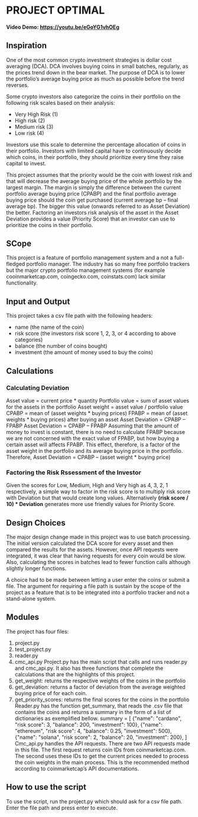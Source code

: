 # PROJECT OPTIMAL
#### Video Demo: <https://youtu.be/eGoYG1vhOEg>

## Inspiration
One of the most common crypto investment strategies is dollar cost averaging (DCA).
DCA involves buying coins in small batches, regularly, as the prices trend down in the bear market.
The purpose of DCA is to lower the portfolio’s average buying price as much as possible before the trend reverses.

Some crypto investors also categorize the coins in their portfolio on the following risk scales based on their analysis:
- Very High Risk (1)
- High risk (2)
- Medium risk (3)
- Low risk (4)

Investors use this scale to determine the percentage allocation of coins in their portfolio.
Investors with limited capital have to continuously decide which coins, in their portfolio, they should prioritize every time they raise capital to invest.

This project assumes that the priority would be the coin with lowest risk and that will decrease the average buying price of the whole portfolio by the largest margin.
The margin is simply the difference between the current portfolio average buying price (CPABP) and the final portfolio average buying price should the coin get purchased (current average bp – final average bp). The bigger this value (onwards referred to as Asset Deviation) the better.
Factoring an investors risk analysis of the asset in the Asset Deviation provides a value (Priority Score) that an investor can use to prioritize the coins in their portfolio.

## SCope
This project is a feature of portfolio management system and a not a full-fledged portfolio manager.
The industry has so many free portfolio trackers but the major crypto portfolio management systems (for example cooinmarketcap.com, coingecko.com, coinstats.com) lack similar functionality.

## Input and Output
This project takes a csv file path with the following headers:
- name (the name of the coin)
- risk score (the investors risk score 1, 2, 3, or 4 according to above categories)
- balance (the number of coins bought)
- investment (the amount of money used to buy the coins)

## Calculations
### Calculating Deviation
Asset value = current price * quantity
Portfolio value = sum of asset values for the assets in the portfolio
Asset weight = asset value / portfolio value
CPABP = mean of (asset weights * buying prices)
FPABP = mean of (asset weights * buying prices) after buying an asset
Asset Deviation = CPABP – FPABP
Asset Deviation = CPABP – FPABP
Assuming that the amount of money to invest is constant, there is no need to calculate FPABP because we are not concerned with the exact value of FPABP, but how buying a certain asset will affects FPABP.
This effect, therefore, is a factor of the asset weight in the portfolio and its average buying price in the portfolio.
Therefore, Asset Deviation = CPABP – (asset weight * buying price)

### Factoring the Risk Rssessment of the Investor
Given the scores for Low, Medium, High and Very high as 4, 3, 2, 1 respectively, a simple way to factor in the risk score is to multiply risk score with Deviation but that would create long values. Alternatively **(risk score / 10) * Deviation** generates more use friendly values for Priority Score.

## Design Choices
The major design change made in this project was to use batch processing. The initial version calculated the DCA score for every asset and then compared the results for the assets.
However, once API requests were integrated, it was clear that having requests for every coin would be slow.
Also, calculating the scores in batches lead to fewer function calls although slightly longer functions.

A choice had to be made between letting a user enter the coins or submit a file.
The argument for requiring a file path is sustain by the scope of the project as a feature that is to be integrated into a portfolio tracker and not a stand-alone system.

## Modules
The project has four files:
1.	project.py
2.	test_project.py
3.	reader.py
4.	cmc_api.py
Project.py has the main script that calls and runs reader.py and cmc_api.py. It also has three functions that complete the calculations that are the highlights of this project.
1.	get_weight: returns the respective weights of the coins in the portfolio
2.	get_deviation: returns a factor of deviation from the average weighted buying price of for each coin.
3.	get_priority_scores: returns the final scores for the coins in the portfolio
Reader.py has the function get_summary, that reads the .csv file that contains the coins and returns a summary in the form of a list of dictionaries as exemplified bellow.
summary = [
        {"name": "cardano", "risk score": 3, "balance": 200, "investment": 100},
        {"name": "ethereum", "risk score": 4, "balance": 0.25, "investment": 500},
        {"name": "solana", "risk score": 2, "balance": 20, "investment": 200},
    ]
Cmc_api.py handles the API requests. There are two API requests made in this file.
The first request returns coin IDs from coinmarketcap.com. The second uses these IDs to get the current prices needed to process the coin weights in the main process.
This is the recommended method according to coinmarketcap’s  API documentations.

## How to use the script
To use the script, run the project.py which should ask for a csv file path. Enter the file path and press enter to execute.



